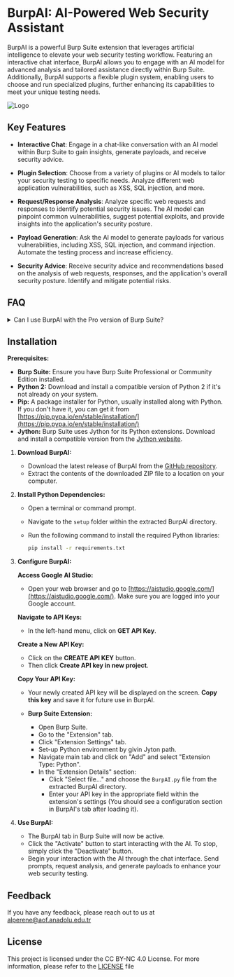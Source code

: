 
# BurpAI: AI-Powered Web Security Assistant

BurpAI is a powerful Burp Suite extension that leverages artificial intelligence to elevate your web security testing workflow. Featuring an interactive chat interface, BurpAI allows you to engage with an AI model for advanced analysis and tailored assistance directly within Burp Suite. Additionally, BurpAI supports a flexible plugin system, enabling users to choose and run specialized plugins, further enhancing its capabilities to meet your unique testing needs.

![Logo](https://github.com/alpernae/BurpAI/blob/main/assets/BURPAI_LOGO.png)


## Key Features

- **Interactive Chat**: Engage in a chat-like conversation with an AI model within Burp Suite to gain insights, generate payloads, and receive security advice.

- **Plugin Selection**: Choose from a variety of plugins or AI models to tailor your security testing to specific needs. Analyze different web application vulnerabilities, such as XSS, SQL injection, and more.

- **Request/Response Analysis**: Analyze specific web requests and responses to identify potential security issues. The AI model can pinpoint common vulnerabilities, suggest potential exploits, and provide insights into the application's security posture.

- **Payload Generation**: Ask the AI model to generate payloads for various vulnerabilities, including XSS, SQL injection, and command injection. Automate the testing process and increase efficiency.

- **Security Advice**: Receive security advice and recommendations based on the analysis of web requests, responses, and the application's overall security posture. Identify and mitigate potential risks.
## FAQ

<details>
  <summary>Can I use BurpAI with the Pro version of Burp Suite?</summary>
  
  Yes, **BurpAI** is fully compatible with both the Community and Pro versions of Burp Suite. You can take advantage of all the features of BurpAI regardless of which version of Burp Suite you are using.
</details>


## Installation

**Prerequisites:**

* **Burp Suite:** Ensure you have Burp Suite Professional or Community Edition installed.
* **Python 2:**  Download and install a compatible version of Python 2 if it's not already on your system.
* **Pip:**  A package installer for Python, usually installed along with Python. If you don't have it, you can get it from [https://pip.pypa.io/en/stable/installation/](https://pip.pypa.io/en/stable/installation/)
* **Jython:** Burp Suite uses Jython for its Python extensions. Download and install a compatible version from the [Jython website](https://www.jython.org/download.html). 



1. **Download BurpAI:**
   - Download the latest release of BurpAI from the [GitHub repository](https://github.com/alpernae/BurpAI).
   - Extract the contents of the downloaded ZIP file to a location on your computer. 

2. **Install Python Dependencies:**
   + Open a terminal or command prompt.
   + Navigate to the `setup` folder within the extracted BurpAI directory. 
   + Run the following command to install the required Python libraries:

      ```bash
      pip install -r requirements.txt 
      ```

3. **Configure BurpAI:**

   **Access Google AI Studio:** 
      - Open your web browser and go to [https://aistudio.google.com/](https://aistudio.google.com/). Make sure you are logged into your Google account.

   **Navigate to API Keys:**
     - In the left-hand menu, click on **GET API Key**. 

   **Create a New API Key:**
      - Click on the **CREATE API KEY** button.
      - Then click **Create API key in new project**.

   **Copy Your API Key:**
      - Your newly created API key will be displayed on the screen. **Copy this key** and save it for future use in BurpAI.

   - **Burp Suite Extension:**
     - Open Burp Suite.
     - Go to the "Extension" tab.
     - Click "Extension Settings" tab.
     - Set-up Python environment by givin Jyton path.
     - Navigate main tab and click on "Add" and select "Extension Type: Python".
     - In the "Extension Details" section:
       - Click "Select file..." and choose the `BurpAI.py` file from the extracted BurpAI directory. 
       - Enter your API key in the appropriate field within the extension's settings (You should see a configuration section in BurpAI's tab after loading it).

5. **Use BurpAI:**
   - The BurpAI tab in Burp Suite will now be active.
   - Click the "Activate" button to start interacting with the AI. To stop, simply click the "Deactivate" button.
   - Begin your interaction with the AI through the chat interface. Send prompts, request analysis, and generate payloads to enhance your web security testing.

## Feedback

If you have any feedback, please reach out to us at alperene@aof.anadolu.edu.tr

## License

This project is licensed under the CC BY-NC 4.0 License. For more information, please refer to the [LICENSE](https://choosealicense.com/licenses/mit/) file
